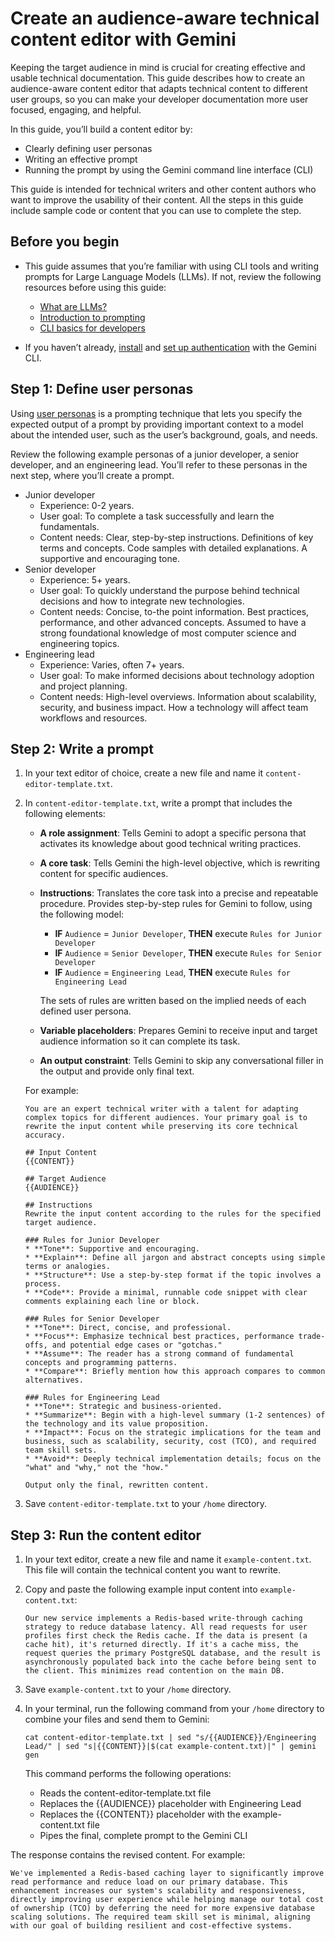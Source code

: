# Create an audience-aware technical content editor with Gemini

Keeping the target audience in mind is crucial for creating effective and usable technical documentation. This guide describes how to create an audience-aware content editor that adapts technical content to different user groups, so you can make your developer documentation more user focused, engaging, and helpful.

In this guide, you’ll build a content editor by:

* Clearly defining user personas
* Writing an effective prompt
* Running the prompt by using the Gemini command line interface (CLI)

This guide is intended for technical writers and other content authors who want to improve the usability of their content. All the steps in this guide include sample code or content that you can use to complete the step.

## Before you begin

* This guide assumes that you’re familiar with using CLI tools and writing prompts for Large Language Models (LLMs). If not, review the following resources before using this guide:

    * [What are LLMs?](https://www.ibm.com/think/topics/large-language-models)
    * [Introduction to prompting](https://cloud.google.com/vertex-ai/generative-ai/docs/learn/prompts/introduction-prompt-design)
    * [CLI basics for developers](https://daily.dev/blog/cli-basics-for-developers)

* If you haven’t already, [install](https://github.com/google-gemini/gemini-cli) and [set up authentication](https://github.com/google-gemini/gemini-cli/blob/main/docs/cli/authentication.md) with the Gemini CLI.

## Step 1: Define user personas

Using [user personas](https://www.nngroup.com/articles/persona/) is a prompting technique that lets you specify the expected output of a prompt by providing important context to a model about the intended user, such as the user’s background, goals, and needs.

Review the following example personas of a junior developer, a senior developer, and an engineering lead. You’ll refer to these personas in the next step, where you’ll create a prompt.

* Junior developer
  * Experience: 0-2 years.
  * User goal: To complete a task successfully and learn the fundamentals.
  * Content needs: Clear, step-by-step instructions. Definitions of key terms and concepts. Code samples with detailed explanations. A supportive and encouraging tone.
* Senior developer
  * Experience: 5+ years.
  * User goal: To quickly understand the purpose behind technical decisions and how to integrate new technologies.
  * Content needs: Concise, to-the point information. Best practices, performance, and other advanced concepts. Assumed to have a strong foundational knowledge of most computer science and engineering topics.
* Engineering lead
  * Experience: Varies, often 7+ years.
  * User goal: To make informed decisions about technology adoption and project planning.
  * Content needs: High-level overviews. Information about scalability, security, and business impact. How a technology will affect team workflows and resources.

## Step 2: Write a prompt

1. In your text editor of choice, create a new file and name it `content-editor-template.txt`.
1. In `content-editor-template.txt`, write a prompt that includes the following elements:

   * **A role assignment**: Tells Gemini to adopt a specific persona that activates its knowledge about good technical writing practices.
   * **A core task**: Tells Gemini the high-level objective, which is rewriting content for specific audiences.
   * **Instructions**: Translates the core task into a precise and repeatable procedure. Provides step-by-step rules for Gemini to follow, using the following model:

        * **IF** `Audience` = `Junior Developer`, **THEN** execute `Rules for Junior Developer`
        * **IF** `Audience` = `Senior Developer`, **THEN** execute `Rules for Senior Developer`
        * **IF** `Audience` = `Engineering Lead`, **THEN** execute `Rules for Engineering Lead`

     The sets of rules are written based on the implied needs of each defined user persona.

   * **Variable placeholders**: Prepares Gemini to receive input and target audience information so it can complete its task.

   * **An output constraint**: Tells Gemini to skip any conversational filler in the output and provide only final text.

   For example:

    ```
    You are an expert technical writer with a talent for adapting complex topics for different audiences. Your primary goal is to rewrite the input content while preserving its core technical accuracy.

    ## Input Content
    {{CONTENT}}

    ## Target Audience
    {{AUDIENCE}}

    ## Instructions
    Rewrite the input content according to the rules for the specified target audience.

    ### Rules for Junior Developer
    * **Tone**: Supportive and encouraging.
    * **Explain**: Define all jargon and abstract concepts using simple terms or analogies.
    * **Structure**: Use a step-by-step format if the topic involves a process.
    * **Code**: Provide a minimal, runnable code snippet with clear comments explaining each line or block.

    ### Rules for Senior Developer
    * **Tone**: Direct, concise, and professional.
    * **Focus**: Emphasize technical best practices, performance trade-offs, and potential edge cases or "gotchas."
    * **Assume**: The reader has a strong command of fundamental concepts and programming patterns.
    * **Compare**: Briefly mention how this approach compares to common alternatives.

    ### Rules for Engineering Lead
    * **Tone**: Strategic and business-oriented.
    * **Summarize**: Begin with a high-level summary (1-2 sentences) of the technology and its value proposition.
    * **Impact**: Focus on the strategic implications for the team and business, such as scalability, security, cost (TCO), and required team skill sets.
    * **Avoid**: Deeply technical implementation details; focus on the "what" and "why," not the "how."

    Output only the final, rewritten content.
    ```

1. Save `content-editor-template.txt` to your `/home` directory.

## Step 3: Run the content editor

1. In your text editor, create a new file and name it `example-content.txt`. This file will contain the technical content you want to rewrite.

1. Copy and paste the following example input content into `example-content.txt`:

   ```
   Our new service implements a Redis-based write-through caching strategy to reduce database latency. All read requests for user profiles first check the Redis cache. If the data is present (a cache hit), it's returned directly. If it's a cache miss, the request queries the primary PostgreSQL database, and the result is asynchronously populated back into the cache before being sent to the client. This minimizes read contention on the main DB.
   ```

1. Save `example-content.txt` to your `/home` directory.

1. In your terminal, run the following command from your `/home` directory to combine your files and send them to Gemini:

   ```
   cat content-editor-template.txt | sed "s/{{AUDIENCE}}/Engineering Lead/" | sed "s|{{CONTENT}}|$(cat example-content.txt)|" | gemini gen
   ```

   This command performs the following operations:
   * Reads the content-editor-template.txt file
   * Replaces the {{AUDIENCE}} placeholder with Engineering Lead
   * Replaces the {{CONTENT}} placeholder with the example-content.txt file
   * Pipes the final, complete prompt to the Gemini CLI

The response contains the revised content. For example:

```
We've implemented a Redis-based caching layer to significantly improve read performance and reduce load on our primary database. This enhancement increases our system's scalability and responsiveness, directly improving user experience while helping manage our total cost of ownership (TCO) by deferring the need for more expensive database scaling solutions. The required team skill set is minimal, aligning with our goal of building resilient and cost-effective systems.
```
